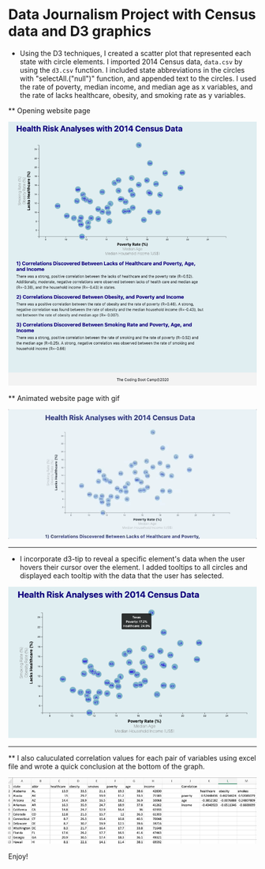 # Data Journalism Project with Census data and D3 graphics

* Using the D3 techniques, I created a scatter plot that represented each state with circle elements. I imported 2014 Census data, `data.csv` by using the `d3.csv` function. I included state abbreviations in the circles with "selectAll.("null")" function, and appended text to the circles. I used the rate of poverty, median income, and median age as x variables, and the rate of lacks healthcare, obesity, and smoking rate as y variables.

** Opening website page


![Website_Image](Readme_Images/Website_Image.png)







** Animated website page with gif


![Webscreen_gif](Readme_Images/Webscreen.gif)







---
* I incorporate d3-tip to reveal a specific element's data when the user hovers their cursor over the element. I added tooltips to all circles and displayed each tooltip with the data that the user has selected.

![Tooltip_Image](Readme_Images/Tooltip_Image.png)

---
** I also caluculated correlation values for each pair of variables using excel file and wrote a quick conclusion at the bottom of the graph.



![Correlation_Calculation](Readme_Images/Correlation_Calculation.png)


Enjoy!
